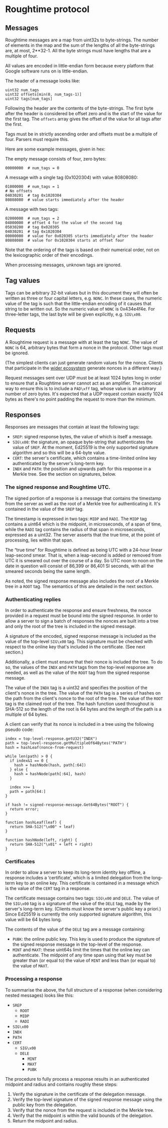 # Roughtime protocol

## Messages

Roughtime messages are a map from uint32s to byte-strings. The number of elements in the map and the sum of the lengths of all the byte-strings are, at most, 2\*\*32-1. All the byte strings must have lengths that are a multiple of four.

All values are encoded in little-endian form because every platform that Google software runs on is little-endian.

The header of a message looks like:

```
uint32 num_tags
uint32 offsets[min(0, num_tags-1)]
uint32 tags[num_tags]
```

Following the header are the contents of the byte-strings. The first byte after the header is considered be offset zero and is the start of the value for the first tag. The `offsets` array gives the offset of the value for all tags after the first.

Tags must be in strictly ascending order and offsets must be a multiple of four. Parsers must require this.

Here are some example messages, given in hex:

The empty message consists of four, zero bytes:

```
00000000  # num_tags = 0
```

A message with a single tag (0x1020304) with value 80808080:

```
01000000  # num_tags = 1
# No offsets
04030201  # tag 0x1020304
80808080  # value starts immediately after the header
```

A message with two tags:

```
02000000  # num_tags = 2
04000000  # offset 4 for the value of the second tag
05030200  # tag 0x020305
04030201  # tag 0x1020304
00000000  # value for 0x020305 starts immediately after the header
80808080  # value for 0x1020304 starts at offset four
```

Note that the ordering of the tags is based on their numerical order, not on the lexicographic order of their encodings.

When processing messages, unknown tags are ignored.

## Tag values

Tags can be arbitrary 32-bit values but in this document they will often be written as three or four capital letters, e.g. `NONC`. In these cases, the numeric value of the tag is such that the little-endian encoding of it causes that string to be written out. So the numeric value of `NONC` is 0x434e4f4e. For three-letter tags, the last byte will be given explicitly, e.g. `SIG\x00`.

## Requests

A Roughtime request is a message with at least the tag `NONC`. The value of `NONC` is 64, arbitrary bytes that form a nonce in the protocol. Other tags must be ignored.

(The simplest clients can just generate random values for the nonce. Clients that participate in the [wider ecosystem](/ECOSYSTEM.md) generate nonces in a different way.)

Request messages sent over UDP must be at least 1024 bytes long in order to ensure that a Roughtime server cannot act as an amplifier. The canonical way to ensure this is to include a `PAD\xff` tag, whose value is an arbitrary number of zero bytes. It's expected that a UDP request contain exactly 1024 bytes as there's no point padding the request to more than the minimum.

## Responses

Responses are messages that contain at least the following tags:
  * `SREP`: signed response bytes, the value of which is itself a message.
  * `SIG\x00`: the signature, an opaque byte-string that authenticates the value of `SREP`. At the moment, Ed25519 is the only supported signature algorithm and so this will be a 64-byte value.
  * `CERT`: the server's certificate, which contains a time-limited online key authenticated by the server's long-term key.
  * `INDX` and `PATH`: the position and upwards path for this response in a Merkle tree. See the section on signatures, below.

### The signed response and Roughtime UTC.

The signed portion of a response is a message that contains the timestamp from the server as well as the root of a Merkle tree for authenticating it. It's contained in the value of the `SREP` tag.

The timestamp is expressed in two tags: `MIDP` and `RADI`. The `MIDP` tag contains a uint64 which is the midpoint, in microseconds, of a span of time, while the `RADI` tag contains the radius of that span in microseconds, expressed as a uint32. The server asserts that the true time, at the point of processing, lies within that span.

The “true time” for Roughtime is defined as being UTC with a 24-hour linear leap-second smear. That is, when a leap-second is added or removed from UTC it is smeared out over the course of a day. So UTC noon to noon on the date in question will consist of 86,399 or 86,401 SI seconds, with all the smeared seconds being the same length.

As noted, the signed response message also includes the root of a Merkle tree in a `ROOT` tag. The semantics of this are detailed in the next section.

### Authenticating replies

In order to authenticate the response and ensure freshness, the nonce provided in a request must be bound into the signed response. In order to allow a server to sign a batch of responses the nonces are built into a tree and only the root of the tree is included in the signed message.

A signature of the encoded, signed response message is included as the value of the top-level `SIG\x00` tag. This signature must be checked with respect to the online key that's included in the certificate. (See next section.)

Additionally, a client must ensure that their nonce is included the tree. To do so, the values of the `INDX` and `PATH` tags from the top-level response are needed, as well as the value of the `ROOT` tag from the signed response message.

The value of the `INDX` tag is a uint32 and specifies the position of the client's nonce in the tree. The value of the `PATH` tag is a series of hashes on the path from the client's nonce to the root of the tree. The value of the `ROOT` tag is the claimed root of the tree. The hash function used throughout is SHA-512 so the length of the root is 64 bytes and the length of the path is a multiple of 64 bytes.

A client can verify that its nonce is included in a tree using the following pseudo code:

```
index = top-level-response.getU32("INDX")
path = top-level-response.getMultipleOf64Bytes("PATH")
hash = hashLeaf(nonce-from-request)

while len(path) > 0 {
  if index&1 == 0 {
    hash = hashNode(hash, path[:64])
  } else {
    hash = hashNode(path[:64], hash)
  }

  index >>= 1
  path = path[64:]
}

if hash != signed-response-message.Get64Bytes("ROOT") {
  return error;
}

function hashLeaf(leaf) {
  return SHA-512("\x00" + leaf)
}

function hashNode(left, right) {
  return SHA-512("\x01" + left + right)
}
```

### Certificates

In order to allow a server to keep its long-term identity key offline, a response includes a ‘certificate’, which is a limited delegation from the long-term key to an online key. This certificate is contained in a message which is the value of the `CERT` tag in a response.

The certificate message contains two tags: `SIG\x00` and `DELE`. The value of the `SIG\x00` tag is a signature of the value of the `DELE` tag, made by the server's long-term key. (Clients must know the server's public key a priori.) Since Ed25519 is currently the only supported signature algorithm, this value will be 64 bytes long.

The contents of the value of the `DELE` tag are a message containing:
  * `PUBK`: the online public key. This key is used to produce the signature of the signed response message in the top-level of the response.
  * `MINT` and `MAXT`: these uint64s limit the times that the online key can authenticate. The midpoint of any time span using that key must be greater than (or equal to) the value of `MINT` and less than (or equal to) the value of `MAXT`.

### Processing a response

To summarise the above, the full structure of a response (when considering nested messages) looks like this:

  * `SREP`
    * `ROOT`
    * `MIDP`
    * `RADI`
  * `SIG\x00`
  * `INDX`
  * `PATH`
  * `CERT`
    * `SIG\x00`
    * `DELE`
      * `MINT`
      * `MAXT`
      * `PUBK`

The procedure to fully process a response results in an authenticated midpoint and radius and contains roughly these steps:
  1. Verify the signature in the certificate of the delegation message.
  1. Verify the top-level signature of the signed response message using the public key from the delegation.
  1. Verify that the nonce from the request is included in the Merkle tree.
  1. Verify that the midpoint is within the valid bounds of the delegation.
  1. Return the midpoint and radius.
